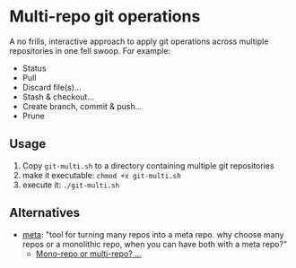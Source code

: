 # Multi-repo git operations

A no frills, interactive approach to apply git operations across multiple repositories in one fell swoop. For example:

- Status
- Pull
- Discard file(s)...
- Stash & checkout...
- Create branch, commit & push...
- Prune

## Usage

1. Copy `git-multi.sh` to a directory containing multiple git repositories
1. make it executable: `chmod +x git-multi.sh`
1. execute it: `./git-multi.sh`

## Alternatives

- [meta](https://github.com/mateodelnorte/meta): "tool for turning many repos into a meta repo. why choose many repos or a monolithic repo, when you can have both with a meta repo?"
  - [Mono-repo or multi-repo? ...](https://medium.com/@patrickleet/mono-repo-or-multi-repo-why-choose-one-when-you-can-have-both-e9c77bd0c668)
